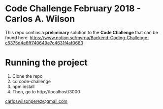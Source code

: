 
# Code Challenge February 2018 - Carlos A. Wilson

This repo contins a **preliminary** solution to the **Code Challenge** that can be found here:  https://www.notion.so/myrna/Backend-Coding-Challenge-c5375d4e6ff740649e7c4631f4af0683

# Running the project

1. Clone the repo
2. cd code-challenge
3. npm install
4. Then, go to http://localhost/3000

carloswilsonperez@gmail.com

